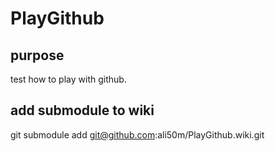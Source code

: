 # PlayGithub

## purpose
test how to play with github.

## add submodule to wiki
git submodule add git@github.com:ali50m/PlayGithub.wiki.git